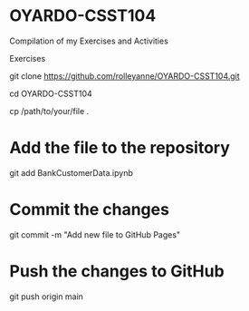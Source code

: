 # OYARDO-CSST104
Compilation of my Exercises and Activities

Exercises

git clone https://github.com/rolleyanne/OYARDO-CSST104.git


cd OYARDO-CSST104


cp /path/to/your/file .

# Add the file to the repository
git add BankCustomerData.ipynb

# Commit the changes
git commit -m "Add new file to GitHub Pages"

# Push the changes to GitHub
git push origin main
